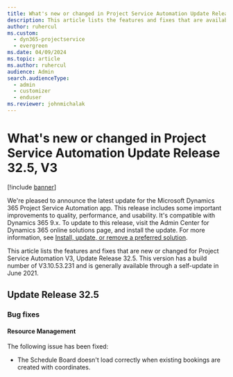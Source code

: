 ```yaml
---
title: What's new or changed in Project Service Automation Update Release 32.5, V3
description: This article lists the features and fixes that are available in Project Service Automation Update Release 32.5, V3.
author: ruhercul
ms.custom: 
  - dyn365-projectservice
  - evergreen
ms.date: 04/09/2024
ms.topic: article
ms.author: ruhercul
audience: Admin
search.audienceType: 
  - admin
  - customizer
  - enduser
ms.reviewer: johnmichalak
---
```



# What's new or changed in Project Service Automation Update Release 32.5, V3

[!include [banner](../includes/psa-now-project-operations.md)]

We're pleased to announce the latest update for the Microsoft Dynamics 365 Project Service Automation app. This release includes some important improvements to quality, performance, and usability. It's compatible with Dynamics 365 9.x. To update to this release, visit the Admin Center for Dynamics 365 online solutions page, and install the update. For more information, see [Install, update, or remove a preferred solution](/power-platform/admin/install-remove-preferred-solution).

This article lists the features and fixes that are new or changed for Project Service Automation V3, Update Release 32.5. This version has a build number of V3.10.53.231 and is generally available through a self-update in June 2021.

## Update Release 32.5

### Bug fixes

#### Resource Management

The following issue has been fixed:

- The Schedule Board doesn't load correctly when existing bookings are created with coordinates.


